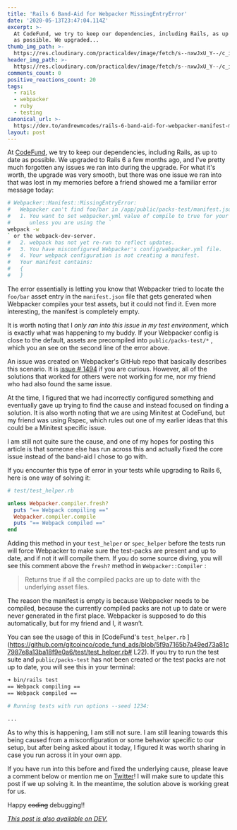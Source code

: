```yaml
---
title: 'Rails 6 Band-Aid for Webpacker MissingEntryError'
date: '2020-05-13T23:47:04.114Z'
excerpt: >-
  At CodeFund, we try to keep our dependencies, including Rails, as up to date
  as possible. We upgraded...
thumb_img_path: >-
  https://res.cloudinary.com/practicaldev/image/fetch/s--nxwJxU_Y--/c_imagga_scale,f_auto,fl_progressive,h_420,q_auto,w_1000/https://res.cloudinary.com/practicaldev/image/fetch/s--5PHOSsNU--/c_imagga_scale%2Cf_auto%2Cfl_progressive%2Ch_420%2Cq_auto%2Cw_1000/https://dev-to-uploads.s3.amazonaws.com/i/faaghdvraaxw5mc2fdby.jpg
header_img_path: >-
  https://res.cloudinary.com/practicaldev/image/fetch/s--nxwJxU_Y--/c_imagga_scale,f_auto,fl_progressive,h_420,q_auto,w_1000/https://res.cloudinary.com/practicaldev/image/fetch/s--5PHOSsNU--/c_imagga_scale%2Cf_auto%2Cfl_progressive%2Ch_420%2Cq_auto%2Cw_1000/https://dev-to-uploads.s3.amazonaws.com/i/faaghdvraaxw5mc2fdby.jpg
comments_count: 0
positive_reactions_count: 20
tags:
  - rails
  - webpacker
  - ruby
  - testing
canonical_url: >-
  https://dev.to/andrewmcodes/rails-6-band-aid-for-webpacker-manifest-missingentryerror-1o21
layout: post
---
```

At [CodeFund](https://codefund.io), we try to keep our dependencies, including Rails, as up to date as possible. We upgraded to Rails 6 a few months ago, and I've pretty much forgotten any issues we ran into during the upgrade. For what it's worth, the upgrade was very smooth, but there was one issue we ran into that was lost in my memories before a friend showed me a familiar error message today:


```bash
# Webpacker::Manifest::MissingEntryError:
#   Webpacker can't find foo/bar in /app/public/packs-test/manifest.json. Possible causes:
#   1. You want to set webpacker.yml value of compile to true for your environment
#      unless you are using the `
webpack -w
` or the webpack-dev-server.
#   2. webpack has not yet re-run to reflect updates.
#   3. You have misconfigured Webpacker's config/webpacker.yml file.
#   4. Your webpack configuration is not creating a manifest.
#   Your manifest contains:
#   {
#   }
```


The error essentially is letting you know that Webpacker tried to locate the
`foo/bar`
 asset entry in the
`manifest.json`
 file that gets generated when Webpacker compiles your test assets, but it could not find it. Even more interesting, the manifest is completely empty.

It is worth noting that I _only ran into this issue in my test environment_, which is exactly what was happening to my buddy. If your Webpacker config is close to the default, assets are precompiled into
`public/packs-test/*`
, which you an see on the second line of the error above.

An issue was created on Webpacker's GitHub repo that basically describes this scenario. It is [issue # 1494](https://github.com/rails/webpacker/issues/1494) if you are curious. However, all of the solutions that worked for others were not working for me, nor my friend who had also found the same issue.

At the time, I figured that we had incorrectly configured something and eventually gave up trying to find the cause and instead focused on finding a solution. It is also worth noting that we are using Minitest at CodeFund, but my friend was using Rspec, which rules out one of my earlier ideas that this could be a Minitest specific issue.

I am still not quite sure the cause, and one of my hopes for posting this article is that someone else has run across this and actually fixed the core issue instead of the band-aid I chose to go with.

If you encounter this type of error in your tests while upgrading to Rails 6, here is one way of solving it:


```ruby
# test/test_helper.rb

unless Webpacker.compiler.fresh?
  puts "== Webpack compiling =="
  Webpacker.compiler.compile
  puts "== Webpack compiled =="
end
```


Adding this method in your
`test_helper`
 or
`spec_helper`
 before the tests run will force Webpacker to make sure the test-packs are present and up to date, and if not it will compile them. If you do some source diving, you will see this comment above the
`fresh?`
 method in
`Webpacker::Compiler`
:

> Returns true if all the compiled packs are up to date with the underlying asset files.

The reason the manifest is empty is because Webpacker needs to be compiled, because the currently compiled packs are not up to date or were never generated in the first place. Webpacker is supposed to do this automatically, but for my friend and I, it wasn’t.

You can see the usage of this in [CodeFund's
`test_helper.rb`
](https://github.com/gitcoinco/code_fund_ads/blob/5f9a7165b7a49ed73a81c7987e8a13ba18f9e0a6/test/test_helper.rb# L22). If you try to run the test suite and
`public/packs-test`
 has not been created or the test packs are not up to date, you will see this in your terminal:


```bash
➜ bin/rails test
== Webpack compiling ==
== Webpack compiled ==

# Running tests with run options --seed 1234:

...
```


As to why this is happening, I am still not sure. I am still leaning towards this being caused from a misconfiguration or some behavior specific to our setup, but after being asked about it today, I figured it was worth sharing in case you run across it in your own app.

If you have run into this before and fixed the underlying cause, please leave a comment below or mention me on [Twitter](https://twitter.com/andrewmcodes)! I will make sure to update this post if we up solving it. In the meantime, the solution above is working great for us.

Happy ~~coding~~ debugging!!

*[This post is also available on DEV.](https://dev.to/andrewmcodes/rails-6-band-aid-for-webpacker-manifest-missingentryerror-1o21)*

